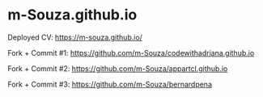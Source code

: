 # m-Souza.github.io

Deployed CV: https://m-souza.github.io/

Fork + Commit #1: https://github.com/m-Souza/codewithadriana.github.io

Fork + Commit #2: https://github.com/m-Souza/appartcl.github.io

Fork + Commit #3: https://github.com/m-Souza/bernardpena